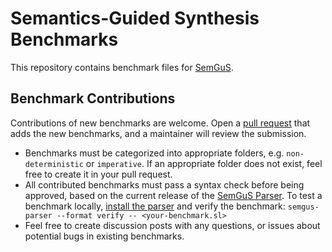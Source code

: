 # Semantics-Guided Synthesis Benchmarks

This repository contains benchmark files for [SemGuS](http://semgus.org).

## Benchmark Contributions
Contributions of new benchmarks are welcome. Open a [pull request](https://docs.github.com/en/pull-requests/collaborating-with-pull-requests/proposing-changes-to-your-work-with-pull-requests/creating-a-pull-request) that adds the new benchmarks, and a maintainer will review the submission.
* Benchmarks must be categorized into appropriate folders, e.g. `non-deterministic` or `imperative`. If an appropriate folder does not exist, feel free to create it in your pull request.
* All contributed benchmarks must pass a syntax check before being approved, based on the current release of the [SemGuS Parser](https://github.com/SemGuS-git/Semgus-Parser). To test a benchmark locally, [install the parser](https://github.com/SemGuS-git/Semgus-Parser#Installation) and verify the benchmark:
`semgus-parser --format verify -- <your-benchmark.sl>`
* Feel free to create discussion posts with any questions, or issues about potential bugs in existing benchmarks.
